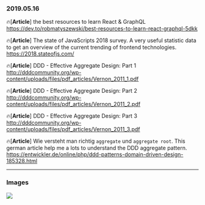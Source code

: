 ### 2019.05.16

🔥[**Article**] the best resources to learn React & GraphQL <br>
<https://dev.to/robmatyszewski/best-resources-to-learn-react-graphql-5dkk>

🔥[**Article**] The state of JavaScripts 2018 survey. A very useful statistic data to get an overview of the current trending of frontend technologies. <br>
<https://2018.stateofjs.com/>

🔥[**Article**] DDD - Effective Aggregate Design: Part 1 <br>
<http://dddcommunity.org/wp-content/uploads/files/pdf_articles/Vernon_2011_1.pdf>

🔥[**Article**] DDD - Effective Aggregate Design: Part 2 <br>
<http://dddcommunity.org/wp-content/uploads/files/pdf_articles/Vernon_2011_2.pdf>

🔥[**Article**] DDD - Effective Aggregate Design: Part 3<br>
<http://dddcommunity.org/wp-content/uploads/files/pdf_articles/Vernon_2011_3.pdf>

🔥[**Article**] Wie versteht man richtig `aggregate` und `aggregate root`. This german article help me a lots to understand the DDD aggregate pattern.<br>
<https://entwickler.de/online/php/ddd-patterns-domain-driven-design-185328.html>

<hr>

### Images

![](https://images.unsplash.com/photo-1535365860506-d8b700079e59?ixlib=rb-1.2.1&ixid=eyJhcHBfaWQiOjEyMDd9&auto=format&fit=crop&w=1718&q=80)
